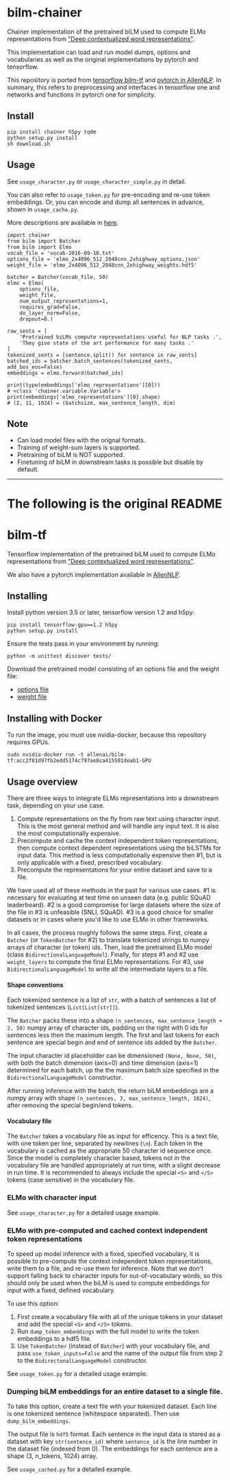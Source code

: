 # bilm-chainer
Chainer implementation of the pretrained biLM used to compute ELMo
representations from ["Deep contextualized word representations"](http://arxiv.org/abs/1802.05365).

This implementation can load and run model dumps, options and vocabularies as well as the original implementations by pytorch and tensorflow.

This repository is ported from [tensorflow bilm-tf](https://github.com/allenai/bilm-tf) and [pytorch in AllenNLP](https://github.com/allenai/allennlp/blob/master/tutorials/how_to/elmo.md). In summary, this refers to preprocessing and interfaces in tensorflow one and networks and functions in pytorch one for simplicity.

## Install

```
pip install chainer h5py tqdm
python setup.py install
sh download.sh
```

## Usage

See `usage_character.py` or `usage_character_simple.py` in detail.

You can also refer to `usage_token.py` for pre-encoding and re-use token embeddings.
Or, you can encode and dump all sentences in advance, shown in `usage_cache.py`.

More descriptions are available in [here](https://github.com/allenai/allennlp/blob/master/tutorials/how_to/elmo.md).


```
import chainer
from bilm import Batcher
from bilm import Elmo
vocab_file = 'vocab-2016-09-10.txt'
options_file = 'elmo_2x4096_512_2048cnn_2xhighway_options.json'
weight_file = 'elmo_2x4096_512_2048cnn_2xhighway_weights.hdf5'

batcher = Batcher(vocab_file, 50)
elmo = Elmo(
    options_file,
    weight_file,
    num_output_representations=1,
    requires_grad=False,
    do_layer_norm=False,
    dropout=0.)

raw_sents = [
    'Pretrained biLMs compute representations useful for NLP tasks .',
    'They give state of the art performance for many tasks .'
]
tokenized_sents = [sentence.split() for sentence in raw_sents]
batched_ids = batcher.batch_sentences(tokenized_sents, add_bos_eos=False)
embeddings = elmo.forward(batched_ids)

print(type(embeddings['elmo_representations'][0]))
# <class 'chainer.variable.Variable'>
print(embeddings['elmo_representations'][0].shape)
# (2, 11, 1024) = (batchsize, max_sentence_length, dim)
```


## Note

- Can load model files with the orignal formats.
- Training of weight-sum layers is supported.
- Pretraining of biLM is NOT supported.
- Finetuning of biLM in downstream tasks is possible but disable by default.



-------------

# The following is the original README

# bilm-tf
Tensorflow implementation of the pretrained biLM used to compute ELMo
representations from ["Deep contextualized word representations"](http://arxiv.org/abs/1802.05365).

We also have a pytorch implementation available in [AllenNLP](http://allennlp.org/).

## Installing
Install python version 3.5 or later, tensorflow version 1.2 and h5py:

```
pip install tensorflow-gpu==1.2 h5py
python setup.py install
```

Ensure the tests pass in your environment by running:
```
python -m unittest discover tests/
```

Download the pretrained model consisting of an options file and the weight file:

* [options file](https://s3-us-west-2.amazonaws.com/allennlp/models/elmo/2x4096_512_2048cnn_2xhighway/elmo_2x4096_512_2048cnn_2xhighway_options.json)
* [weight file](https://s3-us-west-2.amazonaws.com/allennlp/models/elmo/2x4096_512_2048cnn_2xhighway/elmo_2x4096_512_2048cnn_2xhighway_weights.hdf5)

## Installing with Docker

To run the image, you must use nvidia-docker, because this repository
requires GPUs.
```
sudo nvidia-docker run -t allenai/bilm-tf:acc2f81d97fb2edd5174c797ae8ca415501deab1-GPU
```

## Usage overview
There are three ways to integrate ELMo representations into a downstream task, depending on your use case.

1. Compute representations on the fly from raw text using character input.  This is the most general method and will handle any input text.  It is also the most computationally expensive.
2. Precompute and cache the context independent token representations, then compute context dependent representations using the biLSTMs for input data.  This method is less computationally expensive then #1, but is only applicable with a fixed, prescribed vocabulary.
3.  Precompute the representations for your entire dataset and save to a file.

We have used all of these methods in the past for various use cases.  #1 is necessary for evaluating at test time on unseen data (e.g. public SQuAD leaderboard). #2 is a good compromise for large datasets where the size of the file in #3 is unfeasible (SNLI, SQuAD).  #3 is a good choice for smaller datasets or in cases where you'd like to use ELMo in other frameworks.

In all cases, the process roughly follows the same steps.
First, create a `Batcher` (or `TokenBatcher` for #2) to translate tokenized strings to numpy arrays of character (or token) ids.
Then, load the pretrained ELMo model (class `BidirectionalLanguageModel`).
Finally, for steps #1 and #2 use `weight_layers` to compute the final ELMo representations.
For #3, use `BidirectionalLanguageModel` to write all the intermediate layers to a file.

#### Shape conventions
Each tokenized sentence is a list of `str`, with a batch of sentences
a list of tokenized sentences (`List[List[str]]`).

The `Batcher` packs these into a shape
`(n_sentences, max_sentence_length + 2, 50)` numpy array of character
ids, padding on the right with 0 ids for sentences less then the maximum
length.  The first and last tokens for each sentence are special
begin and end of sentence ids added by the `Batcher`.

The input character id placeholder can be dimensioned `(None, None, 50)`,
with both the batch dimension (axis=0) and time dimension (axis=1) determined
for each batch, up the the maximum batch size specified in the
`BidirectionalLanguageModel` constructor.

After running inference with the batch, the return biLM embeddings are
a numpy array with shape `(n_sentences, 3, max_sentence_length, 1024)`,
after removing the special begin/end tokens.

#### Vocabulary file
The `Batcher` takes a vocabulary file as input for efficency.  This is a
text file, with one token per line, separated by newlines (`\n`).
Each token in the vocabulary is cached as the appropriate 50 character id
sequence once.  Since the model is completely character based, tokens not in
the vocabulary file are handled appropriately at run time, with a slight
decrease in run time.  It is recommended to always include the special
`<S>` and `</S>` tokens (case sensitive) in the vocabulary file.

### ELMo with character input

See `usage_character.py` for a detailed usage example.

### ELMo with pre-computed and cached context independent token representations
To speed up model inference with a fixed, specified vocabulary, it is
possible to pre-compute the context independent token representations,
write them to a file, and re-use them for inference.  Note that we don't
support falling back to character inputs for out-of-vocabulary words,
so this should only be used when the biLM is used to compute embeddings
for input with a fixed, defined vocabulary.

To use this option:

1.  First create a vocabulary file with all of the unique tokens in your
dataset and add the special `<S>` and `</S>` tokens.
2.  Run `dump_token_embeddings` with the full model to write the token
embeddings to a hdf5 file.
3.  Use `TokenBatcher` (instead of `Batcher`) with your vocabulary file,
and pass `use_token_inputs=False` and the name of the output file from step
2 to the `BidirectonalLanguageModel` constructor.

See `usage_token.py` for a detailed usage example.

### Dumping biLM embeddings for an entire dataset to a single file.

To take this option, create a text file with your tokenized dataset.  Each line is one tokenized sentence (whitespace separated).  Then use `dump_bilm_embeddings`.

The output file is `hdf5` format.  Each sentence in the input data is stored as a dataset with key `str(sentence_id)` where `sentence_id` is the line number in the dataset file (indexed from 0).
The embeddings for each sentence are a shape (3, n_tokens, 1024) array.

See `usage_cached.py` for a detailed example.

